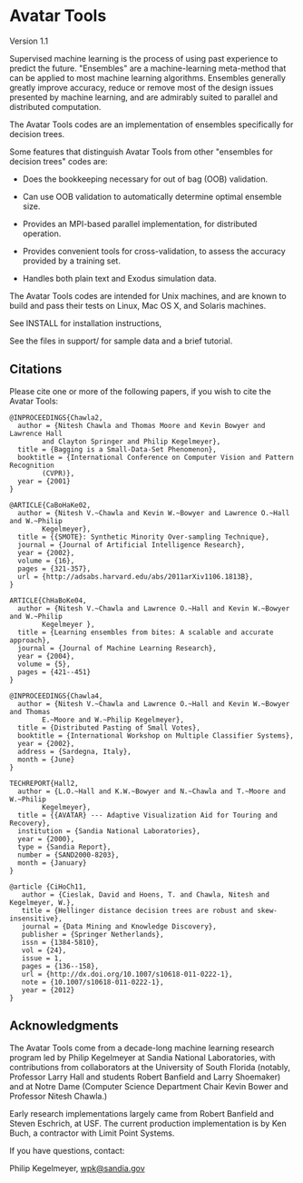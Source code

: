 # Avatar Tools
Version 1.1

Supervised machine learning is the process of using past experience to
predict the future. "Ensembles" are a machine-learning meta-method
that can be applied to most machine learning algorithms. Ensembles
generally greatly improve accuracy, reduce or remove most of the
design issues presented by machine learning, and are admirably suited
to parallel and distributed computation.

The Avatar Tools codes are an implementation of ensembles specifically
for decision trees.

Some features that distinguish Avatar Tools from other "ensembles for
decision trees" codes are:

* Does the bookkeeping necessary for out of bag (OOB) validation.

* Can use OOB validation to automatically determine optimal ensemble size.

* Provides an MPI-based parallel implementation, for distributed
  operation.

* Provides convenient tools for cross-validation, to assess the
  accuracy provided by a training set.

* Handles both plain text and Exodus simulation data.


The Avatar Tools codes are intended for Unix machines, and are known
to build and pass their tests on Linux, Mac OS X, and Solaris
machines.

See INSTALL for installation instructions,

See the files in support/ for sample data and a brief tutorial.

## Citations

Please cite one or more of the following papers, if you wish to cite the Avatar Tools:

```
@INPROCEEDINGS{Chawla2,
  author = {Nitesh Chawla and Thomas Moore and Kevin Bowyer and Lawrence Hall
        and Clayton Springer and Philip Kegelmeyer},
  title = {Bagging is a Small-Data-Set Phenomenon},
  booktitle = {International Conference on Computer Vision and Pattern Recognition
        (CVPR)},
  year = {2001}
}

@ARTICLE{CaBoHaKe02,
  author = {Nitesh V.~Chawla and Kevin W.~Bowyer and Lawrence O.~Hall and W.~Philip
        Kegelmeyer},
  title = {{SMOTE}: Synthetic Minority Over-sampling Technique},
  journal = {Journal of Artificial Intelligence Research},
  year = {2002},
  volume = {16},
  pages = {321-357},
  url = {http://adsabs.harvard.edu/abs/2011arXiv1106.1813B},
}

ARTICLE{ChHaBoKe04,
  author = {Nitesh V.~Chawla and Lawrence O.~Hall and Kevin W.~Bowyer and W.~Philip
        Kegelmeyer },
  title = {Learning ensembles from bites: A scalable and accurate approach},
  journal = {Journal of Machine Learning Research},
  year = {2004},
  volume = {5},
  pages = {421--451}
}

@INPROCEEDINGS{Chawla4,
  author = {Nitesh V.~Chawla and Lawrence O.~Hall and Kevin W.~Bowyer and Thomas
        E.~Moore and W.~Philip Kegelmeyer},
  title = {Distributed Pasting of Small Votes},
  booktitle = {International Workshop on Multiple Classifier Systems},
  year = {2002},
  address = {Sardegna, Italy},
  month = {June}
}

TECHREPORT{Hall2,
  author = {L.O.~Hall and K.W.~Bowyer and N.~Chawla and T.~Moore and W.~Philip
        Kegelmeyer},
  title = {{AVATAR} --- Adaptive Visualization Aid for Touring and Recovery},
  institution = {Sandia National Laboratories},
  year = {2000},
  type = {Sandia Report},
  number = {SAND2000-8203},
  month = {January}
}

@article {CiHoCh11,
   author = {Cieslak, David and Hoens, T. and Chawla, Nitesh and Kegelmeyer, W.},
   title = {Hellinger distance decision trees are robust and skew-insensitive},
   journal = {Data Mining and Knowledge Discovery},
   publisher = {Springer Netherlands},
   issn = {1384-5810},
   vol = {24}, 
   issue = 1,
   pages = {136--158},
   url = {http://dx.doi.org/10.1007/s10618-011-0222-1},
   note = {10.1007/s10618-011-0222-1},
   year = {2012}
}
```


## Acknowledgments

The Avatar Tools come from a decade-long machine learning research
program led by Philip Kegelmeyer at Sandia National Laboratories, with
contributions from collaborators at the University of South Florida
(notably, Professor Larry Hall and students Robert Banfield and Larry
Shoemaker) and at Notre Dame (Computer Science Department Chair Kevin
Bower and Professor Nitesh Chawla.)

Early research implementations largely came from Robert Banfield and
Steven Eschrich, at USF. The current production implementation is by
Ken Buch, a contractor with Limit Point Systems.


If you have questions, contact:

Philip Kegelmeyer, wpk@sandia.gov


